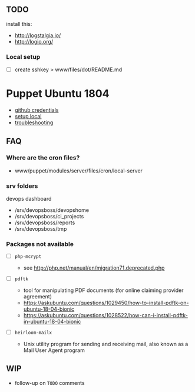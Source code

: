 ## TODO

install this:
- http://logstalgia.io/
- http://logio.org/




### Local setup


- [ ] create sshkey > www/files/dot/README.md


# Puppet Ubuntu 1804


- [github credentials](docs/github-credentials.md)
- [setup local](docs/setup/setup-local.md)
- [troubleshooting](docs/troubleshooting.md)

## FAQ

### Where are the cron files?

- www/puppet/modules/server/files/cron/local-server


### srv folders


devops dashboard
- /srv/devopsboss/devopshome
- /srv/devopsboss/ci_projects
- /srv/devopsboss/reports
- /srv/devopsboss/tmp




### Packages not available

- [ ] `php-mcrypt`
  - see http://php.net/manual/en/migration71.deprecated.php
  
- [ ] `pdftk`
  - tool for manipulating PDF documents (for online claiming provider agreement)
  - https://askubuntu.com/questions/1029450/how-to-install-pdftk-on-ubuntu-18-04-bionic
  - https://askubuntu.com/questions/1028522/how-can-i-install-pdftk-in-ubuntu-18-04-bionic

- [ ] `heirloom-mailx`
  - Unix utility program for sending and receiving mail, also known as a Mail User Agent program
    

## WIP

- follow-up on `TODO` comments
